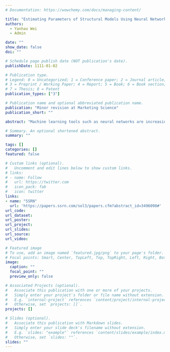 ```yaml
---
# Documentation: https://wowchemy.com/docs/managing-content/

title: "Estimating Parameters of Structural Models Using Neural Networks"
authors: 
  - Yanhao Wei
  - Admin

date: ""
show_date: false
doi: ""

# Schedule page publish date (NOT publication's date).
publishDate: 1111-01-02

# Publication type.
# Legend: 0 = Uncategorized; 1 = Conference paper; 2 = Journal article;
# 3 = Preprint / Working Paper; 4 = Report; 5 = Book; 6 = Book section;
# 7 = Thesis; 8 = Patent
publication_types: ["3"]

# Publication name and optional abbreviated publication name.
publication: "Minor revision at Marketing Science"
publication_short: ""

abstract: "Machine learning tools such as neural networks are increasingly applied in marketing and economics to learn complex relations in data. The learned relations allow machines to perform various tasks, such as recognizing objects from images or recognizing emotions from speech. This paper explores using a neural net to learn the relation between data (moments) and the parameter values of a structural economic model, so that it can “recognize,” or estimate, these parameter values from the data (moments). We train the neural net with the datasets generated by the structural model under different parameter values. The neural net can be trained to give not only the point estimates of parameters but also their statistical accuracy. We show this Neural Net Estimator (NNE) converges to meaningful and well-known limits when the number of training datasets is sufficiently large. NNE does not require computing integrals over the unobservables in the structural model. Thus, it is suitable for models where such integrals are costly in MLE/GMM. We benchmark NNE in two Monte Carlo studies. NNE is able to achieve high estimation accuracies under very light estimation costs."

# Summary. An optional shortened abstract.
summary: ""

tags: []
categories: []
featured: false

# Custom links (optional).
#   Uncomment and edit lines below to show custom links.
# links:
# - name: Follow
#   url: https://twitter.com
#   icon_pack: fab
#   icon: twitter
links:
- name: "SSRN"
  url: 'https://papers.ssrn.com/sol3/papers.cfm?abstract_id=3496098#'
url_code:
url_dataset:
url_poster:
url_project:
url_slides:
url_source:
url_video:

# Featured image
# To use, add an image named `featured.jpg/png` to your page's folder. 
# Focal points: Smart, Center, TopLeft, Top, TopRight, Left, Right, BottomLeft, Bottom, BottomRight.
image:
  caption: ""
  focal_point: ""
  preview_only: false

# Associated Projects (optional).
#   Associate this publication with one or more of your projects.
#   Simply enter your project's folder or file name without extension.
#   E.g. `internal-project` references `content/project/internal-project/index.md`.
#   Otherwise, set `projects: []`.
projects: []

# Slides (optional).
#   Associate this publication with Markdown slides.
#   Simply enter your slide deck's filename without extension.
#   E.g. `slides: "example"` references `content/slides/example/index.md`.
#   Otherwise, set `slides: ""`.
slides: ""
---
```

